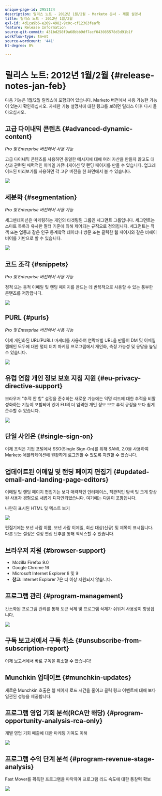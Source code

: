 ```yaml
---
unique-page-id: 2951124
description: 릴리스 노트 - 2012년 1월/2월 - Marketo 문서 - 제품 설명서
title: 릴리스 노트 - 2012년 1월/2월
exl-id: 4d1ca9b6-e269-4982-9c0c-cf12363feafb
feature: Release Information
source-git-commit: 431bd258f9a68bbb9df7acf043085578d3d91b1f
workflow-type: tm+mt
source-wordcount: '441'
ht-degree: 0%

---
```


# 릴리스 노트: 2012년 1월/2월 {#release-notes-jan-feb}

다음 기능은 1월/2월 릴리스에 포함되어 있습니다. Marketo 버전에서 사용 가능한 기능이 있는지 확인하십시오. 자세한 기능 설명서에 대한 링크를 보려면 릴리스 이후 다시 돌아오십시오.

## 고급 다이내믹 콘텐츠 {#advanced-dynamic-content}

_Pro 및 Enterprise 버전에서 사용 가능_

고급 다이내믹 콘텐츠를 사용하면 동일한 메시지에 대해 여러 자산을 만들지 않고도 대상과 관련된 매력적인 이메일 커뮤니케이션 및 랜딩 페이지를 만들 수 있습니다. 업그레이드된 미리보기를 사용하면 각 고유 버전을 한 화면에서 볼 수 있습니다.

![](assets/image2014-9-23-9-3a50-3a27.png)

## 세분화  {#segmentation}

_Pro 및 Enterprise 버전에서 사용 가능_

세그멘테이션은 마케팅하는 개인의 타겟팅된 그룹인 세그먼트 그룹입니다. 세그먼트는 스마트 목록과 유사한 필터 기준에 의해 제어되는 규칙으로 정의됩니다. 세그먼트는 직책 또는 업종과 같은 인구 통계학적 데이터나 방문 또는 클릭한 웹 페이지와 같은 비헤이비어를 기반으로 할 수 있습니다.

![](assets/image2014-9-23-9-3a50-3a42.png)

## 코드 조각 {#snippets}

_Pro 및 Enterprise 버전에서 사용 가능_

정적 또는 동적 이메일 및 랜딩 페이지를 만드는 데 반복적으로 사용할 수 있는 풍부한 콘텐츠를 저장합니다.

![](assets/image2014-9-23-9-3a50-3a58.png)

## PURL {#purls}

_Pro 및 Enterprise 버전에서 사용 가능_

이제 개인화된 URL(PURL) 마케터를 사용하여 연락처별 URL을 만들어 DM 및 이메일 캠페인 모두에 대한 멀티 터치 마케팅 프로그램에서 개인화, 측정 가능성 및 응답을 높일 수 있습니다.

![](assets/image2014-9-23-9-3a51-3a11.png)

## 유럽 연합 개인 정보 보호 지침 지원 {#eu-privacy-directive-support}

브라우저 &quot;추적 안 함&quot; 설정을 준수하는 새로운 기능에는 익명 리드에 대한 추적을 비활성화하는 기능이 포함되어 있어 EU의 더 엄격한 개인 정보 보호 추적 규정을 보다 쉽게 준수할 수 있습니다.

![](assets/image2014-9-23-9-3a51-3a32.png)

## 단일 사인온 {#single-sign-on}

이제 조직은 기업 포털에서 SSO(Single Sign-On)를 위해 SAML 2.0을 사용하여 Marketo 애플리케이션에 원활하게 로그인할 수 있도록 지원할 수 있습니다.

## 업데이트된 이메일 및 랜딩 페이지 편집기 {#updated-email-and-landing-page-editors}

이메일 및 랜딩 페이지 편집기는 보다 매력적인 인터페이스, 직관적인 탐색 및 크게 향상된 사용자 경험으로 새롭게 디자인되었습니다. 여기에는 다음이 포함됩니다.

나란히 표시된 HTML 및 텍스트 보기

![](assets/image2014-9-23-9-3a51-3a54.png)

편집기에는 보낸 사람 이름, 보낸 사람 이메일, 회신 대상(신규) 및 제목이 표시됩니다. 다른 모든 설정은 설정 편집 단추를 통해 액세스할 수 있습니다.

## 브라우저 지원 {#browser-support}

* Mozilla Firefox 9.0
* Google Chrome 16
* Microsoft Internet Explorer 8 및 9
* **참고**: Internet Explorer 7은 더 이상 지원되지 않습니다.

## 프로그램 관리 {#program-management}

간소화된 프로그램 관리를 통해 토큰 삭제 및 프로그램 삭제가 쉬워져 사용성이 향상됩니다.

![](assets/image2014-9-23-9-3a52-3a11.png)

## 구독 보고서에서 구독 취소 {#unsubscribe-from-subscription-report}

이제 보고서에서 바로 구독을 취소할 수 있습니다!

## Munchkin 업데이트 {#munchkin-updates}

새로운 Munchkin 호출은 웹 페이지 로드 시간을 줄이고 클릭 링크 이벤트에 대해 보다 일관된 성능을 제공합니다.

## 프로그램 영업 기회 분석(RCA만 해당) {#program-opportunity-analysis-rca-only}

개별 영업 기회 매출에 대한 마케팅 기여도 이해

![](assets/image2014-9-23-9-3a52-3a30.png)

## 프로그램 수익 단계 분석 {#program-revenue-stage-analysis}

Fast Mover를 획득한 프로그램을 파악하여 프로그램 리드 속도에 대한 통찰력 확보

![](assets/image2014-9-23-9-3a52-3a47.png)
